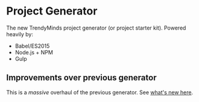 # Project Generator
The new TrendyMinds project generator (or project starter kit). Powered heavily by:

* Babel/ES2015
* Node.js + NPM
* Gulp

## Improvements over previous generator
This is a _massive_ overhaul of the previous generator. See [what's new here](wiki/Improvements-from-previous-generator).
